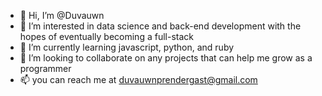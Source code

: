 - 👋 Hi, I’m @Duvauwn
- 👀 I’m interested in data science and back-end development with the hopes of eventually becoming a full-stack
- 🌱 I’m currently learning javascript, python, and ruby
- 💞️ I’m looking to collaborate on any projects that can help me grow as a programmer
- 📫 you can reach me at duvauwnprendergast@gmail.com

<!---
Duvauwn/Duvauwn is a ✨ special ✨ repository because its `README.md` (this file) appears on your GitHub profile.
You can click the Preview link to take a look at your changes.
--->
